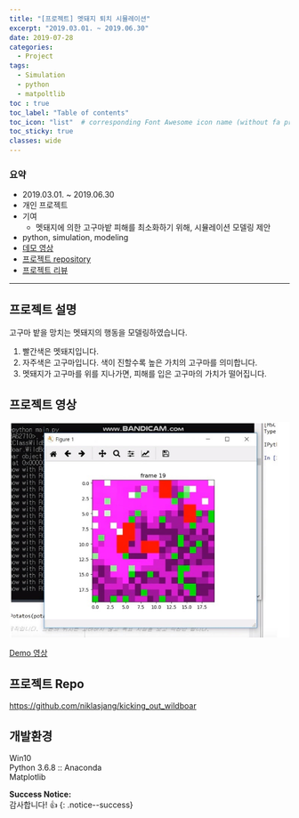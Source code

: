 ```yaml
---
title: "[프로젝트] 멧돼지 퇴치 시뮬레이션"
excerpt: "2019.03.01. ~ 2019.06.30"
date: 2019-07-28
categories:
  - Project
tags:
  - Simulation
  - python
  - matpoltlib
toc : true
toc_label: "Table of contents"
toc_icon: "list"  # corresponding Font Awesome icon name (without fa prefix)
toc_sticky: true
classes: wide  
---
```


### 요약
- 2019.03.01. ~ 2019.06.30
- 개인 프로젝트
- 기여
  - 멧돼지에 의한 고구마밭 피해를 최소화하기 위해, 시뮬레이션 모델링 제안
- python, simulation, modeling
- [데모 영상](https://youtu.be/EXxjnZ303Zo)
- [프로젝트 repository](https://github.com/hwanseok-dev/kicking_out_wildboar)
- [프로젝트 리뷰](https://hwanseok-dev.github.io/project/Kicking-Out-Wildboar/)

---  

## 프로젝트 설명 

고구마 밭을 망치는 멧돼지의 행동을 모델링하였습니다.

1. 빨간색은 멧돼지입니다.
2. 자주색은 고구마입니다. 색이 진할수록 높은 가치의 고구마를 의미합니다.
3. 멧돼지가 고구마를 위를 지나가면, 피해를 입은 고구마의 가치가 떨어집니다.

## 프로젝트 영상

![result](/assets/images/projects/kicking-out-wildboar/result-1.jpg)  

[Demo 영상](https://youtu.be/EXxjnZ303Zo)  

## 프로젝트 Repo

<https://github.com/niklasjang/kicking_out_wildboar>  

## 개발환경

Win10  
Python 3.6.8 :: Anaconda  
Matplotlib  

**Success Notice:**  
감사합니다! :+1:
{: .notice--success}